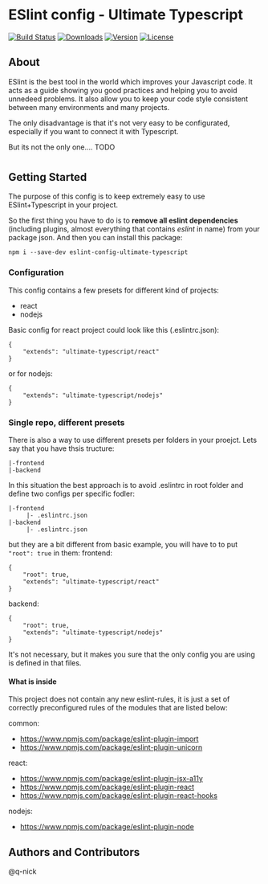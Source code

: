 # ESlint config - Ultimate Typescript

[![Build Status](https://travis-ci.org/q-nick/eslint-config-ultimate-typescript.svg)](https://travis-ci.org/q-nick/eslint-config-ultimate-typescript) <a href="https://www.npmjs.com/package/eslint-config-ultimate-typescript"><img src="https://img.shields.io/npm/dm/eslint-config-ultimate-typescript.svg" alt="Downloads"></a> <a href="https://www.npmjs.com/package/eslint-config-ultimate-typescript"><img src="https://img.shields.io/npm/v/eslint-config-ultimate-typescript.svg" alt="Version"></a> <a href="https://www.npmjs.com/package/npm-gui"><img src="https://img.shields.io/npm/l/npm-gui.svg" alt="License"></a>

## About
ESlint is the best tool in the world which improves your Javascript code. It acts as a guide showing you good practices and helping you to avoid unnedeed problems. 
It also allow you to keep your code style consistent between many environments and many projects.

The only disadvantage is that it's not very easy to be configurated, especially if you want to connect it with Typescript.

But its not the only one.... TODO

#
## Getting Started
The purpose of this config is to keep extremely easy to use ESlint+Typescript in your project. 

So the first thing you have to do is to **remove all eslint dependencies** (including plugins, almost everything that contains _eslint_ in name) from your package json.
And then you can install this package:
```
npm i --save-dev eslint-config-ultimate-typescript
```

### Configuration
This config contains a few presets for different kind of projects:

- react
- nodejs

Basic config for react project could look like this (.eslintrc.json):
```
{
    "extends": "ultimate-typescript/react"
}
```
or for nodejs:
```
{
    "extends": "ultimate-typescript/nodejs"
}
```

### Single repo, different presets
There is also a way to use different presets per folders in your proejct. Lets say that you have thsis tructure:

```
|-frontend
|-backend
```

In this situation the best approach is to avoid .eslintrc in root folder and define two configs per specific fodler:

```
|-frontend
     |- .eslintrc.json
|-backend
     |- .eslintrc.json
```

but they are a bit different from basic example, you will have to to put `"root": true` in them:
frontend:
```
{
    "root": true,
    "extends": "ultimate-typescript/react"
}
```
backend:
```
{
    "root": true,
    "extends": "ultimate-typescript/nodejs"
}
```

It's not necessary, but it makes you sure that the only config you are using is defined in that files.

#### What is inside
This project does not contain any new eslint-rules, it is just a set of correctly preconfigured rules of the modules that are listed below:

common:
- https://www.npmjs.com/package/eslint-plugin-import
- https://www.npmjs.com/package/eslint-plugin-unicorn

react:
- https://www.npmjs.com/package/eslint-plugin-jsx-a11y
- https://www.npmjs.com/package/eslint-plugin-react
- https://www.npmjs.com/package/eslint-plugin-react-hooks

nodejs:
- https://www.npmjs.com/package/eslint-plugin-node

## Authors and Contributors
@q-nick
